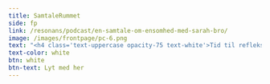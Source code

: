 ```yaml
---
title: SamtaleRummet
side: fp
link: /resonans/podcast/en-samtale-om-ensomhed-med-sarah-bro/
image: /images/frontpage/pc-6.png
text: "<h4 class='text-uppercase opacity-75 text-white'>Tid til refleksion</h4><p class='mb-0 fs-6 text-white'>I denne podcastserie inviterer Copenhagen Coaching Center gæster i studiet til en bred vifte af samtaler, som er filosofisk inspirerede. De har alle til hensigt i et nænsomt og intenst møde at vende gæsterne mod det, som har værdi og betydning i deres liv. Som lytter får du måske lyst til at stoppe op og reflektere over dit eget liv og de ting, der har værdi og betydning for dig. Måske bliver du også mere opmærksom og nysgerrig i mødet med dine medmennesker?<br>Det er blevet tid til refleksion. Velkommen til!</p>"
text-color: white
btn: white
btn-text: Lyt med her
---
```

